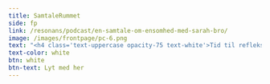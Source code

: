 ```yaml
---
title: SamtaleRummet
side: fp
link: /resonans/podcast/en-samtale-om-ensomhed-med-sarah-bro/
image: /images/frontpage/pc-6.png
text: "<h4 class='text-uppercase opacity-75 text-white'>Tid til refleksion</h4><p class='mb-0 fs-6 text-white'>I denne podcastserie inviterer Copenhagen Coaching Center gæster i studiet til en bred vifte af samtaler, som er filosofisk inspirerede. De har alle til hensigt i et nænsomt og intenst møde at vende gæsterne mod det, som har værdi og betydning i deres liv. Som lytter får du måske lyst til at stoppe op og reflektere over dit eget liv og de ting, der har værdi og betydning for dig. Måske bliver du også mere opmærksom og nysgerrig i mødet med dine medmennesker?<br>Det er blevet tid til refleksion. Velkommen til!</p>"
text-color: white
btn: white
btn-text: Lyt med her
---
```

